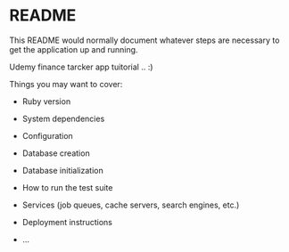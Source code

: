 # README

This README would normally document whatever steps are necessary to get the
application up and running.

Udemy finance tarcker app tuitorial .. :) 

Things you may want to cover:

* Ruby version

* System dependencies

* Configuration

* Database creation

* Database initialization

* How to run the test suite

* Services (job queues, cache servers, search engines, etc.)

* Deployment instructions

* ...
